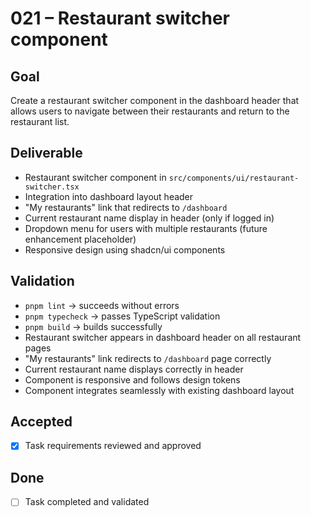 # 021 – Restaurant switcher component

## Goal

Create a restaurant switcher component in the dashboard header that allows users to navigate between their restaurants and return to the restaurant list.

## Deliverable

- Restaurant switcher component in `src/components/ui/restaurant-switcher.tsx`
- Integration into dashboard layout header
- "My restaurants" link that redirects to `/dashboard`
- Current restaurant name display in header (only if logged in)
- Dropdown menu for users with multiple restaurants (future enhancement placeholder)
- Responsive design using shadcn/ui components

## Validation

- `pnpm lint` → succeeds without errors
- `pnpm typecheck` → passes TypeScript validation
- `pnpm build` → builds successfully
- Restaurant switcher appears in dashboard header on all restaurant pages
- "My restaurants" link redirects to `/dashboard` page correctly
- Current restaurant name displays correctly in header
- Component is responsive and follows design tokens
- Component integrates seamlessly with existing dashboard layout

## Accepted

- [x] Task requirements reviewed and approved

## Done

- [ ] Task completed and validated
